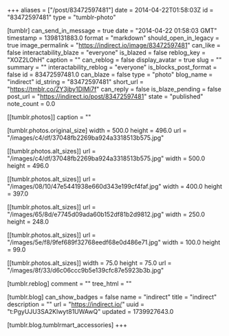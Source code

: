 +++
aliases = ["/post/83472597481"]
date = 2014-04-22T01:58:03Z
id = "83472597481"
type = "tumblr-photo"

[tumblr]
can_send_in_message = true
date = "2014-04-22 01:58:03 GMT"
timestamp = 1398131883.0
format = "markdown"
should_open_in_legacy = true
image_permalink = "https://indirect.io/image/83472597481"
can_like = false
interactability_blaze = "everyone"
is_blazed = false
reblog_key = "XOZ2LOhH"
caption = ""
can_reblog = false
display_avatar = true
slug = ""
summary = ""
interactability_reblog = "everyone"
is_blocks_post_format = false
id = 83472597481.0
can_blaze = false
type = "photo"
blog_name = "indirect"
id_string = "83472597481"
short_url = "https://tmblr.co/ZY3jby1DlMi7f"
can_reply = false
is_blaze_pending = false
post_url = "https://indirect.io/post/83472597481"
state = "published"
note_count = 0.0

[[tumblr.photos]]
caption = ""

[tumblr.photos.original_size]
width = 500.0
height = 496.0
url = "/images/c4/df/37048fb2269ba924a3318513b575.jpg"

[[tumblr.photos.alt_sizes]]
url = "/images/c4/df/37048fb2269ba924a3318513b575.jpg"
width = 500.0
height = 496.0

[[tumblr.photos.alt_sizes]]
url = "/images/08/10/47e5441938e660d343e199cf4faf.jpg"
width = 400.0
height = 397.0

[[tumblr.photos.alt_sizes]]
url = "/images/65/8d/e7745d09ada60b152df81b2d9812.jpg"
width = 250.0
height = 248.0

[[tumblr.photos.alt_sizes]]
url = "/images/5e/f8/9fef689f32768eedf68e0d486e71.jpg"
width = 100.0
height = 99.0

[[tumblr.photos.alt_sizes]]
width = 75.0
height = 75.0
url = "/images/8f/33/d6c06ccc9b5e139cfc87e5923b3b.jpg"

[tumblr.reblog]
comment = ""
tree_html = ""

[tumblr.blog]
can_show_badges = false
name = "indirect"
title = "indirect"
description = ""
url = "https://indirect.io/"
uuid = "t:PgyUJU3SA2Klwyt81UWAwQ"
updated = 1739927643.0

[tumblr.blog.tumblrmart_accessories]
+++
